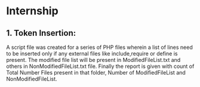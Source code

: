 # Internship

## 1. Token Insertion:

A script file was created for a series of PHP files wherein a list of lines need to be inserted only if any external files like include,require or define is present. The modified file list will be present in ModifiedFileList.txt and others in NonModifiedFileList.txt file. Finally the report is given with count of Total Number Files present in that folder, Number of ModifiedFileList and NonModifiedFileList.

